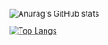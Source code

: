 
![Anurag's GitHub stats](https://github-readme-stats.vercel.app/api?username=yousefvafaei&show_icons=true&theme=dracula)

[![Top Langs](https://github-readme-stats.vercel.app/api/top-langs/?username=anuraghazra&layout=pie)](https://github.com/anuraghazra/github-readme-stats)
